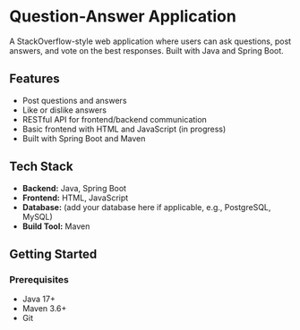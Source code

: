 # Question-Answer Application

A StackOverflow-style web application where users can ask questions, post answers, and vote on the best responses. Built with Java and Spring Boot.

## Features

- Post questions and answers
- Like or dislike answers
- RESTful API for frontend/backend communication
- Basic frontend with HTML and JavaScript (in progress)
- Built with Spring Boot and Maven

## Tech Stack

- **Backend:** Java, Spring Boot
- **Frontend:** HTML, JavaScript
- **Database:** (add your database here if applicable, e.g., PostgreSQL, MySQL)
- **Build Tool:** Maven

## Getting Started

### Prerequisites

- Java 17+
- Maven 3.6+
- Git
